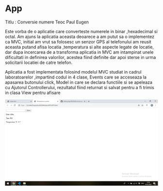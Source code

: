 # App
Titlu : Conversie numere
Teoc Paul Eugen

Este vorba de o aplicatie care converteste numerele in binar ,hexadecimal si octal.
Am ajuns la aplicatia aceasta deoarece a am putut sa o implementez ca MVC, initial am vrut sa folosesc un senzor GPS al telefonului
am reusit aceasta putand afisa locatia ,temperatura si alte aspecte legate de locatie, dar dupa incercarea de a transforma aplicatia in MVC am intampinat unele dificultati in definirea valorilor, acestea fiind definite dar apoi sterse in urma solicitarii locatiei de catre telefon.

Aplicatia a fost implementata folosind modelul MVC studiat in cadrul laboratoarelor ,impartind codul in 4 clase, Events care se acceseaza la apasarea butonului click, Model in care se declara functiile si se apeleaza cu Ajutorul Controllerului, rezultatul fiind returnat si salvat pentru a fi trimis in clasa View pentru afisare

![](capturiecran/Temperatura.png)
